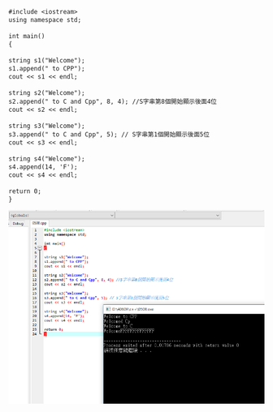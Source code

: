 ```
#include <iostream>
using namespace std;

int main()
{

string s1("Welcome");
s1.append(" to CPP"); 
cout << s1 << endl; 

string s2("Welcome");
s2.append(" to C and Cpp", 8, 4); //S字串第8個開始顯示後面4位 
cout << s2 << endl;

string s3("Welcome");
s3.append(" to C and Cpp", 5); // S字串第1個開始顯示後面5位 
cout << s3 << endl; 

string s4("Welcome"); 
s4.append(14, 'F'); 
cout << s4 << endl;

return 0;
}
```
<img src="https://github.com/4060E006/homework/blob/master/picture/0508.PNG">
